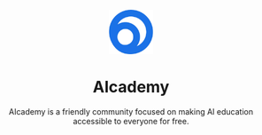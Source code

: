 <p align="center">
  <a href="https://aicademyorg.netlify.app/">
    <img src="/profile/logo.png" width="80px" height="80px" />
  </a>
</p>
<h1 align="center">AIcademy</h1>
<p align="center">AIcademy is a friendly community focused on making AI education accessible to everyone for free.</p>
